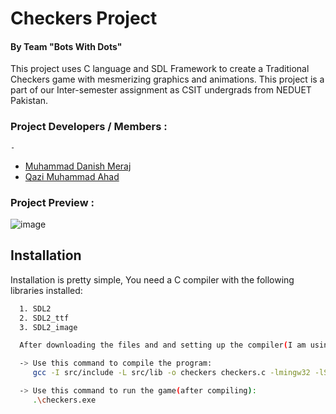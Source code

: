
# Checkers Project
#### By Team "Bots With Dots"

This project uses C language and SDL Framework to create a Traditional Checkers game with mesmerizing graphics and animations.
This project is a part of our Inter-semester assignment as CSIT undergrads from NEDUET Pakistan.

### Project Developers / Members :
    -
- [Muhammad Danish Meraj ](https://github.com/M-Danish-Meraj)
- [Qazi Muhammad Ahad ](https://github.com/MuhammadAhad053)
  
### Project Preview :
![image](https://github.com/user-attachments/assets/4e852be9-bbaa-48bb-925c-7bffaba60397)



## Installation

Installation is pretty simple, You need a C compiler with the following libraries installed:

```bash
  1. SDL2
  2. SDL2_ttf
  3. SDL2_image
```
```bash
  After downloading the files and and setting up the compiler(I am using mingw32 here)

  -> Use this command to compile the program:
     gcc -I src/include -L src/lib -o checkers checkers.c -lmingw32 -lSDL2main -lSDL2 -lSDL2_ttf -lSDL2_image

  -> Use this command to run the game(after compiling):
     .\checkers.exe
```
